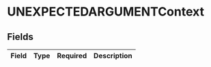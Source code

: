 # UNEXPECTEDARGUMENTContext


## Fields

| Field       | Type        | Required    | Description |
| ----------- | ----------- | ----------- | ----------- |